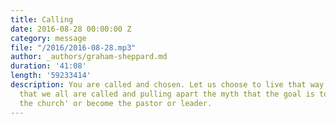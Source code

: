 ```yaml
---
title: Calling
date: 2016-08-28 00:00:00 Z
category: message
file: "/2016/2016-08-28.mp3"
author: _authors/graham-sheppard.md
duration: '41:08'
length: '59233414'
description: You are called and chosen. Let us choose to live that way. Discovering
  that we all are called and pulling apart the myth that the goal is to 'work for
  the church' or become the pastor or leader.
---
```

